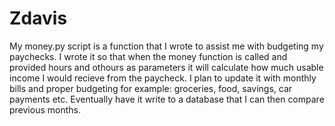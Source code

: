 # Zdavis
My money.py script is a function that I wrote to assist me with budgeting my paychecks. I wrote it so that when the money function is called and provided hours and othours as parameters it will calculate how much usable income I would recieve from the paycheck. I plan to update it with monthly bills and proper budgeting for example: groceries, food, savings, car payments etc. Eventually have it write to a database that I can then compare previous months.
